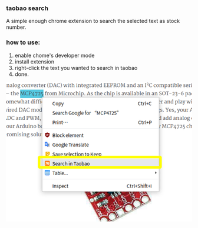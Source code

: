 ### taobao search
A simple enough chrome extension to search the selected text as stock number.

### how to use:
1. enable chome's developer mode
1. install extension
1. right-click the text you wanted to search in taobao
1. done.

![use capture](2019-06-03_19-37.png)
